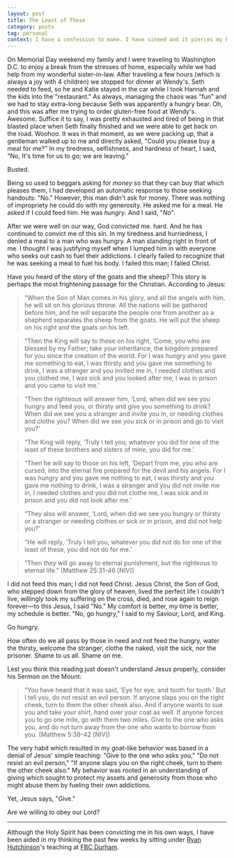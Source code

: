 ```yaml
---
layout: post
title: The Least of These
category: posts
tag: personal
context: I have a confession to make. I have sinned and it pierces my heart.
---
```


On Memorial Day weekend my family and I were traveling to Washington D.C. to enjoy a break from the stresses of home, especially while we had help from my wonderful sister-in-law. After traveling a few hours (which is always a joy with 4 children) we stopped for dinner at Wendy's. Seth needed to feed, so he and Katie stayed in the car while I took Hannah and the kids into the "restaurant." As always, managing the chaos was "fun" and we had to stay extra-long because Seth was apparently a hungry bear. Oh, and this was after me trying to order gluten-free food at Wendy's. Awesome. Suffice it to say, I was pretty exhausted and tired of being in that blasted place when Seth finally finished and we were able to get back on the road. Woohoo. It was in that moment, as we were packing up, that a gentleman walked up to me and directly asked, "Could you please buy a meal for me?" In my tiredness, selfishness, and hardness of heart, I said, "No, It's time for us to go; we are leaving."

Busted.

Being so used to beggars asking for *money* so that they can buy that which pleases them, I had developed an automatic response to those seeking handouts: "No." However, this man didn't ask for money. There was nothing of impropriety he could do with my generosity. He asked me for a meal. He asked if I could feed him. He was *hungry*. And I said, "*No*".

After we were well on our way, God convicted me. hard. And he has continued to convict me of this sin. In my tiredness and hurriedness, I denied a meal to a man who was hungry. A man standing right in front of me. I thought I was justifying myself when I lumped him in with everyone who seeks out cash to fuel their addictions. I clearly failed to recognize that he was seeking a meal to fuel his body. I failed this man; I failed Christ.

Have you heard of the story of the goats and the sheep? This story is perhaps the most frightening passage for the Christian. According to Jesus:

> “When the Son of Man comes in his glory, and all the angels with him, he will sit on his glorious throne. All the nations will be gathered before him, and he will separate the people one from another as a shepherd separates the sheep from the goats. He will put the sheep on his right and the goats on his left.

> “Then the King will say to those on his right, ‘Come, you who are blessed by my Father; take your inheritance, the kingdom prepared for you since the creation of the world. For I was hungry and you gave me something to eat, I was thirsty and you gave me something to drink, I was a stranger and you invited me in, I needed clothes and you clothed me, I was sick and you looked after me, I was in prison and you came to visit me.’

> “Then the righteous will answer him, ‘Lord, when did we see you hungry and feed you, or thirsty and give you something to drink? When did we see you a stranger and invite you in, or needing clothes and clothe you? When did we see you sick or in prison and go to visit you?’

> “The King will reply, ‘Truly I tell you, whatever you did for one of the least of these brothers and sisters of mine, you did for me.’

> “Then he will say to those on his left, ‘Depart from me, you who are cursed, into the eternal fire prepared for the devil and his angels. For I was hungry and you gave me nothing to eat, I was thirsty and you gave me nothing to drink, I was a stranger and you did not invite me in, I needed clothes and you did not clothe me, I was sick and in prison and you did not look after me.’

> “They also will answer, ‘Lord, when did we see you hungry or thirsty or a stranger or needing clothes or sick or in prison, and did not help you?’

> “He will reply, ‘Truly I tell you, whatever you did not do for one of the least of these, you did not do for me.’

> “Then they will go away to eternal punishment, but the righteous to eternal life.” (Matthew 25:31-46 [NIV])

I did not feed this man; I did not feed Christ. Jesus Christ, the Son of God, who stepped down from the glory of heaven, lived the perfect life I couldn't live, willingly took my suffering on the cross, died, and rose again to reign forever—to this Jesus, I said "No." My comfort is better, my time is better, my schedule is better. "No, go hungry," I said to my Saviour, Lord, and King.

Go hungry.

How often do we all pass by those in need and not feed the hungry, water the thirsty, welcome the stranger, clothe the naked, visit the sick, nor the prisoner. Shame to us all. Shame on me.

Lest you think this reading just doesn't understand Jesus properly, consider his Sermon on the Mount:

> “You have heard that it was said, ‘Eye for eye, and tooth for tooth.’ But I tell you, do not resist an evil person. If anyone slaps you on the right cheek, turn to them the other cheek also. And if anyone wants to sue you and take your shirt, hand over your coat as well. If anyone forces you to go one mile, go with them two miles. Give to the one who asks you, and do not turn away from the one who wants to borrow from you. (Matthew 5:38–42 [NIV])

The very habit which resulted in my goat-like behavior was based in a denial of Jesus' simple teaching: "Give to the one who asks you," "Do not resist an evil person," "If anyone slaps you on the right cheek, turn to them the other cheek also." My behavior was rooted in an understanding of giving which sought to protect my assets and generosity from those who might abuse them by fueling their own addictions.

Yet, Jesus says, "Give."

Are we willing to obey our Lord?

---

Although the Holy Spirit has been convicting me in his own ways, I have been aided in my thinking the past few weeks by sitting under [Ryan Hutchinson](http://about.me/rrhutch)'s teaching at [FBC Durham](http://www.fbcdurham.org/).

